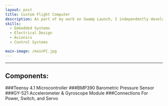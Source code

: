 ```yaml
---
layout: post
title: Custom Flight Computer
description: As part of my work on Swamp Launch, I independently developed a barometric-altitude-based flight computer with an integrated accelerometer. This computer is designed for use in test flights conducted by the staging sub-team and will play a crucial role in the future development of staged-flight systems. The flight computer continuously records acceleration and filtered altitude data to a CSV file on the onboard microSD card. Altitude is also checked against a user-set altitude, at which point a servo is actuated to separate the stages via mechanical linkage. Absolute magnitude of acceleration is calculated and used for launch detection.
skills: 
  - Embedded Systems
  - Electrical Design
  - Avionics
  - Control Systems

main-image: /mainFC.jpg
---
```


---
## Components:
###Teensy 4.1 Microcontroller
###BMP390 Barometric Pressure Sensor
###GY-521 Accelerometer & Gyroscope Module
###Connections For Power, Switch, and Servo

